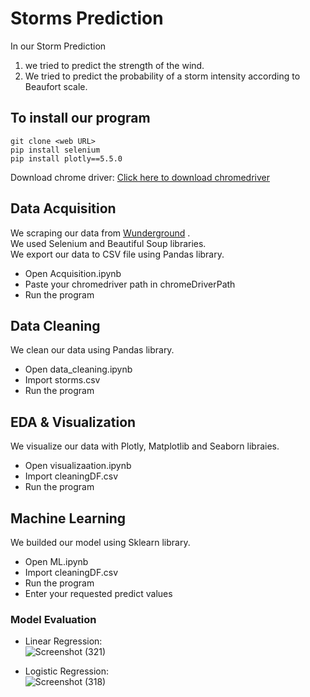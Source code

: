 # Storms Prediction
In our Storm Prediction <br>
1. we tried to predict the strength of the wind.<br>
2. We tried to predict the probability of a storm intensity according to Beaufort scale.
## To install our program
```
git clone <web URL>
pip install selenium
pip install plotly==5.5.0
```
 Download chrome driver: [Click here to download chromedriver](https://chromedriver.chromium.org/downloads)

## Data Acquisition
We scraping our data from [Wunderground](https://www.wunderground.com/hurricane/archive) .<br>
We used Selenium and Beautiful Soup libraries.<br>
We export our data to CSV file using Pandas library.<br>
- Open Acquisition.ipynb 
- Paste your chromedriver path in chromeDriverPath
- Run the program

## Data Cleaning
We clean our data using Pandas library.<br>
- Open data_cleaning.ipynb
- Import storms.csv
- Run the program

## EDA & Visualization
We visualize our data with Plotly, Matplotlib and Seaborn libraies.<br>
- Open visualizaation.ipynb
- Import cleaningDF.csv
- Run the program

## Machine Learning
We builded our model using Sklearn library.<br>
- Open ML.ipynb
- Import cleaningDF.csv
- Run the program
- Enter your requested predict values

### Model Evaluation
- Linear Regression:<br>
![Screenshot (321)](https://user-images.githubusercontent.com/68068799/151043826-b3e3ea99-a3e1-470f-a2f8-b80437c71665.png)

- Logistic Regression:<br>
![Screenshot (318)](https://user-images.githubusercontent.com/68068799/151043932-4b2ff83b-798f-46f5-85d7-10c9244ad495.png)


